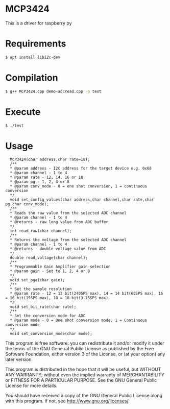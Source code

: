 # MCP3424
This is a driver for raspberry py

# Requirements
```sh
$ apt install libi2c-dev
```
# Compilation
```sh
$ g++ MCP3424.cpp demo-adcread.cpp -o test
```
# Execute
```sh
$ ./test
```
# Usage
```
  MCP3424(char address,char rate=18);
  /**
  * @param address - I2C address for the target device e.g. 0x68
  * @param channel - 1 to 4
  * @param rate - 12, 14, 16 or 18
  * @param pg - 1, 2, 4 or 8
  * @param conv_mode - 0 = one shot conversion, 1 = continuous conversion
  */
  void set_config_values(char address,char channel,char rate,char pg,char conv_mode);
  /**
  * Reads the raw value from the selected ADC channel
  * @param channel - 1 to 4
  * @returns - raw long value from ADC buffer
  */
  int read_raw(char channel);
  /**
  * Returns the voltage from the selected ADC channel
  * @param channel - 1 to 4
  * @returns - double voltage value from ADC
  */
  double read_voltage(char channel);
  /**
  * Programmable Gain Amplifier gain selection
  * @param gain - Set to 1, 2, 4 or 8
  */
  void set_pga(char gain);
  /**
  * Set the sample resolution
  * @param rate - 12 = 12 bit(240SPS max), 14 = 14 bit(60SPS max), 16 = 16 bit(15SPS max), 18 = 18 bit(3.75SPS max)
  */
  void set_bit_rate(char rate);
  /**
  * Set the conversion mode for ADC
  * @param mode - 0 = One shot conversion mode, 1 = Continuous conversion mode
  */
  void set_conversion_mode(char mode);
```

This program is free software: you can redistribute it and/or modify it under the terms of the GNU Gene ral Public License as published by the Free Software Foundation, either version 3 of the License, or (at your option) any later version.

This program is distributed in the hope that it will be useful, but WITHOUT ANY WARRANTY; without even the implied warranty of MERCHANTABILITY or FITNESS FOR A PARTICULAR PURPOSE. See the GNU General Public License for more details.

You should have received a copy of the GNU General Public License along with this program. If not, see http://www.gnu.org/licenses/.
